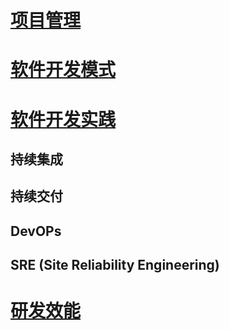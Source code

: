 
# [项目管理](PM/README.md)

# [软件开发模式](KS-SDM/README.md)

# [软件开发实践](KS-SDP/README.md)
## 持续集成
## 持续交付
## DevOPs
## SRE (Site Reliability Engineering)

# [研发效能](RDE/README.md)


